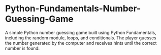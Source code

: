# Python-Fundamentals-Number-Guessing-Game
A simple Python number guessing game built using Python Fundamentals, including the random module, loops, and conditionals. The player guesses the number generated by the computer and receives hints until the correct number is found.
